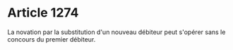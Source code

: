 # Article 1274

La novation par la substitution d'un nouveau débiteur peut s'opérer sans le concours du premier débiteur.